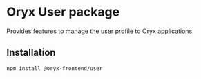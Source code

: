 # Oryx User package

Provides features to manage the user profile to Oryx applications.

## Installation

`npm install @oryx-frontend/user`
